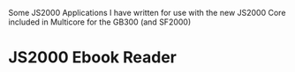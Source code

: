 Some JS2000 Applications I have written for use with the new JS2000 Core included in Multicore for the GB300 (and SF2000)

<h1>JS2000 Ebook Reader</h1>
